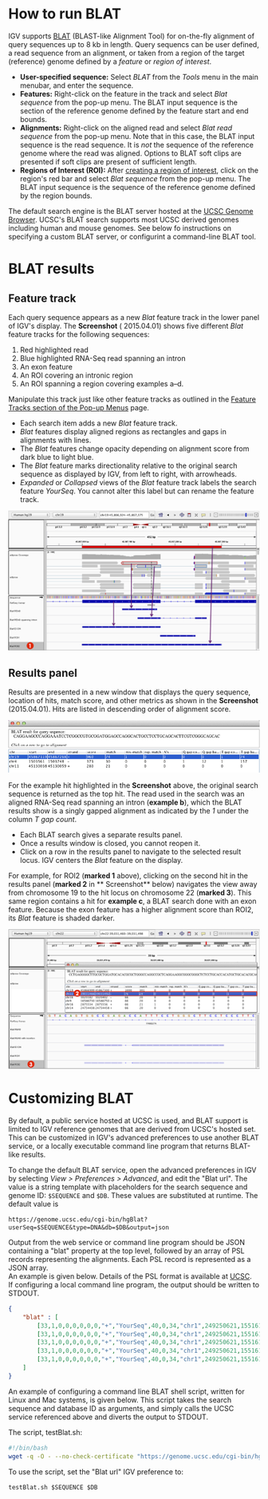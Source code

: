
# How to run BLAT

IGV supports  [BLAT](http://en.wikipedia.org/wiki/BLAT_%28bioinformatics%29) (BLAST-like Alignment Tool) for on-the-fly 
alignment of query sequences up to 8 kb in length.  Query sequencs can be user defined, a read sequence from an alignment, 
or taken from a region of the target (reference) genome defined by a  _feature_  or _region of interest_.

* **User-specified sequence:** Select _BLAT_ from the _Tools_ menu in the main menubar, and enter the sequence.
* **Features:** Right-click on the feature in the track and select _Blat sequence_ from the pop-up menu. The BLAT input
  sequence is the section of the reference genome defined by the feature start and end bounds.
* **Alignments:** Right-click on the aligned read and select _Blat read sequence_ from the pop-up menu. Note that in
  this case, the BLAT input sequence is the read sequence. It is _not_ the sequence of the reference genome where the
  read was aligned.  Options to BLAT soft clips are presented if soft clips are present of sufficient length.
* **Regions of Interest (ROI):**
  After [creating a region of interest](../roi.md), click on the
  region's red bar and select _Blat sequence_ from the pop-up menu. The BLAT input sequence is the sequence of the
  reference genome defined by the region bounds.

The default search engine is the BLAT server hosted at 
the [UCSC Genome Browser](https://genome.ucsc.edu/cgi-bin/hgBlat). UCSC's BLAT search supports most UCSC
derived genomes including human and mouse genomes.  See below fo instructions on specifying a custom BLAT server,
or configurint a command-line BLAT tool.

# BLAT results

## Feature track

Each query sequence appears as a new _Blat_ feature track in the lower panel of IGV's display. The **Screenshot** (
2015.04.01) shows five different _Blat_ feature tracks for the following sequences:

1. Red highlighted read
2. Blue highlighted RNA-Seq read spanning an intron
3. An exon feature
4. An ROI covering an intronic region
5. An ROI spanning a region covering examples a–d.

Manipulate this track just like other feature tracks as outlined in
the [Feature Tracks section of the Pop-up Menus](http://www.broadinstitute.org/software/igv/PopupMenus#FeatureTrack)
page.

* Each search item adds a new _Blat_ feature track.
* _Blat_ features display aligned regions as rectangles and gaps in alignments with lines.
* The _Blat_ features change opacity depending on alignment score from dark blue to light blue.
* The _Blat_ feature marks directionality relative to the original search sequence as displayed by IGV, from left to
  right, with arrowheads.
* _Expanded_ or _Collapsed_ views of the _Blat_ feature track labels the search feature _YourSeq_. You cannot alter this
  label but can rename the feature track.

![](../img/SL_BLAT1b_2015-04-01.png)

## Results panel

Results are presented in a new window that displays the query sequence, location of hits, match score, and other metrics
as shown in the **Screenshot** (2015.04.01). Hits are listed in descending order of alignment score.

![](../img/Screenshot%202015-04-01%2015.41.18.png)

For the example hit highlighted in the **Screenshot** above, the original search sequence is returned as the top hit.
The read used in the search was an aligned RNA-Seq read spanning an intron (**example b**), which the BLAT results show
is a singly gapped alignment as indicated by the _1_ under the column _T gap count_.

* Each BLAT search gives a separate results panel.
* Once a results window is closed, you cannot reopen it.
* Click on a row in the results panel to navigate to the selected result locus. IGV centers the _Blat_ feature on the
  display.

For example, for ROI2 (**marked 1** above), clicking on the second hit in the results panel (**marked 2** in **
Screenshot** below) navigates the view away from chromosome 19 to the hit locus on chromosome 22 (**marked 3**). This
same region contains a hit for **example c**, a BLAT search done with an exon feature. Because the exon feature has a
higher alignment score than ROI2, its _Blat_ feature is shaded darker.

![](../img/SL_BLAT2-3_2015-04-01.png)


# Customizing BLAT

By default, a public service hosted at UCSC is used, and BLAT support is limited to IGV reference genomes that are 
derived from UCSC's hosted set.  This can be customized in IGV's advanced preferences to use another BLAT service, 
or a locally executable command line program that returns BLAT-like results.

To change the default BLAT service,  open the advanced preferences in IGV by selecting 
_View > Preferences > Advanced_, and edit the "Blat url".  The value is a string template with placeholders for the 
search sequence and genome ID:  ```$SEQUENCE``` and ```$DB```.  These values are substituted at runtime.  The default 
value is

```
https://genome.ucsc.edu/cgi-bin/hgBlat?userSeq=$SEQUENCE&type=DNA&db=$DB&output=json
```

Output from the web service or command line program should be JSON containing a "blat" property at the top level, 
followed by an array of PSL records representing the alignments.   Each PSL record is represented as a JSON array.   
An example is given below. Details of the PSL format is available at [UCSC](http://genome.ucsc.edu/FAQ/FAQformat#format2).   
If configuring a local command line program, the output should be written to STDOUT.



```json
{
    "blat" : [
        [33,1,0,0,0,0,0,0,"+","YourSeq",40,0,34,"chr1",249250621,155161117,155161151,1, 34,0,155161117],
        [33,1,0,0,0,0,0,0,"+","YourSeq",40,0,34,"chr1",249250621,155161255,155161289,1, 34,0,155161255],
        [33,1,0,0,0,0,0,0,"+","YourSeq",40,0,34,"chr1",249250621,155161315,155161349,1, 34,0,155161315],
        [33,1,0,0,0,0,0,0,"+","YourSeq",40,0,34,"chr1",249250621,155161435,155161469,1, 34,0,155161435],
        [33,1,0,0,0,0,0,0,"+","YourSeq",40,0,34,"chr1",249250621,155161495,155161529,1, 34,0,155161495]
    ]
}

```

An example of configuring a command line BLAT shell script, written for Linux and Mac systems, is given below.  This 
script takes the search sequence and database ID as arguments, and simply calls the UCSC service referenced above and 
diverts the output to STDOUT.

The script, testBlat.sh:

```bash
#!/bin/bash
wget -q -O - --no-check-certificate "https://genome.ucsc.edu/cgi-bin/hgBlat?userSeq=$1&type=DNA&db=$2&output=json"
```

To use the script, set the "Blat url" IGV preference to:

```
testBlat.sh $SEQUENCE $DB
```








